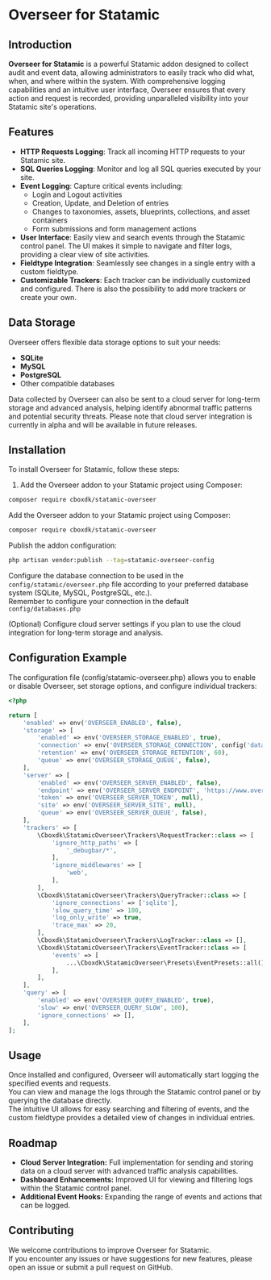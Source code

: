 # Overseer for Statamic

## Introduction

**Overseer for Statamic** is a powerful Statamic addon designed to collect audit and event data, allowing administrators to easily track who did what, when, and where within the system. With comprehensive logging capabilities and an intuitive user interface, Overseer ensures that every action and request is recorded, providing unparalleled visibility into your Statamic site's operations.

## Features

- **HTTP Requests Logging**: Track all incoming HTTP requests to your Statamic site.
- **SQL Queries Logging**: Monitor and log all SQL queries executed by your site.
- **Event Logging**: Capture critical events including:
    - Login and Logout activities
    - Creation, Update, and Deletion of entries
    - Changes to taxonomies, assets, blueprints, collections, and asset containers
    - Form submissions and form management actions
- **User Interface**: Easily view and search events through the Statamic control panel. The UI makes it simple to navigate and filter logs, providing a clear view of site activities.
- **Fieldtype Integration**: Seamlessly see changes in a single entry with a custom fieldtype.
- **Customizable Trackers**: Each tracker can be individually customized and configured. There is also the possibility to add more trackers or create your own.

## Data Storage

Overseer offers flexible data storage options to suit your needs:
- **SQLite**
- **MySQL**
- **PostgreSQL**
- Other compatible databases

Data collected by Overseer can also be sent to a cloud server for long-term storage and advanced analysis, helping identify abnormal traffic patterns and potential security threats. Please note that cloud server integration is currently in alpha and will be available in future releases.

## Installation

To install Overseer for Statamic, follow these steps:

1. Add the Overseer addon to your Statamic project using Composer:
```bash
composer require cboxdk/statamic-overseer
```

Add the Overseer addon to your Statamic project using Composer:

```bash
composer require cboxdk/statamic-overseer
```
Publish the addon configuration:

```bash
php artisan vendor:publish --tag=statamic-overseer-config
```

Configure the database connection to be used in the `config/statamic/overseer.php` file according to your preferred database system (SQLite, MySQL, PostgreSQL, etc.).  
Remember to configure your connection in the default `config/databases.php`

(Optional) Configure cloud server settings if you plan to use the cloud integration for long-term storage and analysis.

## Configuration Example
The configuration file (config/statamic-overseer.php) allows you to enable or disable Overseer, set storage options, and configure individual trackers:

```php
<?php

return [
    'enabled' => env('OVERSEER_ENABLED', false),
    'storage' => [
        'enabled' => env('OVERSEER_STORAGE_ENABLED', true),
        'connection' => env('OVERSEER_STORAGE_CONNECTION', config('database.default')),
        'retention' => env('OVERSEER_STORAGE_RETENTION', 60),
        'queue' => env('OVERSEER_STORAGE_QUEUE', false),
    ],
    'server' => [
        'enabled' => env('OVERSEER_SERVER_ENABLED', false),
        'endpoint' => env('OVERSEER_SERVER_ENDPOINT', 'https://www.overseercloud.com'),
        'token' => env('OVERSEER_SERVER_TOKEN', null),
        'site' => env('OVERSEER_SERVER_SITE', null),
        'queue' => env('OVERSEER_SERVER_QUEUE', false),
    ],
    'trackers' => [
        \Cboxdk\StatamicOverseer\Trackers\RequestTracker::class => [
            'ignore_http_paths' => [
                '_debugbar/*',
            ],
            'ignore_middlewares' => [
                'web',
            ],
        ],
        \Cboxdk\StatamicOverseer\Trackers\QueryTracker::class => [
            'ignore_connections' => ['sqlite'],
            'slow_query_time' => 100,
            'log_only_write' => true,
            'trace_max' => 20,
        ],
        \Cboxdk\StatamicOverseer\Trackers\LogTracker::class => [],
        \Cboxdk\StatamicOverseer\Trackers\EventTracker::class => [
            'events' => [
                ...\Cboxdk\StatamicOverseer\Presets\EventPresets::all(),
            ],
        ],
    ],
    'query' => [
        'enabled' => env('OVERSEER_QUERY_ENABLED', true),
        'slow' => env('OVERSEER_QUERY_SLOW', 100),
        'ignore_connections' => [],
    ],
];
```

## Usage
Once installed and configured, Overseer will automatically start logging the specified events and requests.  
You can view and manage the logs through the Statamic control panel or by querying the database directly.  
The intuitive UI allows for easy searching and filtering of events, and the custom fieldtype provides a detailed view of changes in individual entries.

## Roadmap
* **Cloud Server Integration:** Full implementation for sending and storing data on a cloud server with advanced traffic analysis capabilities.
* **Dashboard Enhancements:** Improved UI for viewing and filtering logs within the Statamic control panel.
* **Additional Event Hooks:** Expanding the range of events and actions that can be logged.

## Contributing
We welcome contributions to improve Overseer for Statamic.  
If you encounter any issues or have suggestions for new features, please open an issue or submit a pull request on GitHub.